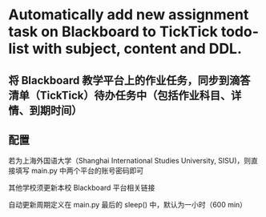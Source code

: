 # Automatically add new assignment task on Blackboard to TickTick todo-list with subject, content and DDL.
## 将 Blackboard 教学平台上的作业任务，同步到滴答清单（TickTick）待办任务中（包括作业科目、详情、到期时间）
## 配置
若为上海外国语大学（Shanghai International Studies University, SISU)，则直接填写 main.py 中两个平台的账号密码即可

其他学校须更新本校 Blackboard 平台相关链接

自动更新周期定义在 main.py 最后的 sleep() 中，默认为一小时（600 min）
